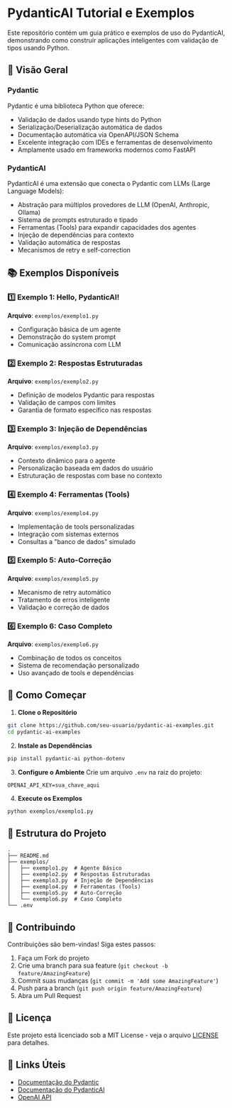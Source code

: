 
# PydanticAI Tutorial e Exemplos

Este repositório contém um guia prático e exemplos de uso do PydanticAI, demonstrando como construir aplicações inteligentes com validação de tipos usando Python.

## 🎯 Visão Geral

### Pydantic
Pydantic é uma biblioteca Python que oferece:
- Validação de dados usando type hints do Python
- Serialização/Deserialização automática de dados
- Documentação automática via OpenAPI/JSON Schema
- Excelente integração com IDEs e ferramentas de desenvolvimento
- Amplamente usado em frameworks modernos como FastAPI

### PydanticAI
PydanticAI é uma extensão que conecta o Pydantic com LLMs (Large Language Models):
- Abstração para múltiplos provedores de LLM (OpenAI, Anthropic, Ollama)
- Sistema de prompts estruturado e tipado
- Ferramentas (Tools) para expandir capacidades dos agentes
- Injeção de dependências para contexto
- Validação automática de respostas
- Mecanismos de retry e self-correction

## 📚 Exemplos Disponíveis

### 1️⃣ Exemplo 1: Hello, PydanticAI!
**Arquivo**: `exemplos/exemplo1.py`
- Configuração básica de um agente
- Demonstração do system prompt
- Comunicação assíncrona com LLM

### 2️⃣ Exemplo 2: Respostas Estruturadas
**Arquivo**: `exemplos/exemplo2.py`
- Definição de modelos Pydantic para respostas
- Validação de campos com limites
- Garantia de formato específico nas respostas

### 3️⃣ Exemplo 3: Injeção de Dependências
**Arquivo**: `exemplos/exemplo3.py`
- Contexto dinâmico para o agente
- Personalização baseada em dados do usuário
- Estruturação de respostas com base no contexto

### 4️⃣ Exemplo 4: Ferramentas (Tools)
**Arquivo**: `exemplos/exemplo4.py`
- Implementação de tools personalizadas
- Integração com sistemas externos
- Consultas a "banco de dados" simulado

### 5️⃣ Exemplo 5: Auto-Correção
**Arquivo**: `exemplos/exemplo5.py`
- Mecanismo de retry automático
- Tratamento de erros inteligente
- Validação e correção de dados

### 6️⃣ Exemplo 6: Caso Completo
**Arquivo**: `exemplos/exemplo6.py`
- Combinação de todos os conceitos
- Sistema de recomendação personalizado
- Uso avançado de tools e dependências

## 🚀 Como Começar

1. **Clone o Repositório**
```bash
git clone https://github.com/seu-usuario/pydantic-ai-examples.git
cd pydantic-ai-examples
```

2. **Instale as Dependências**
```bash
pip install pydantic-ai python-dotenv
```

3. **Configure o Ambiente**
Crie um arquivo `.env` na raiz do projeto:
```env
OPENAI_API_KEY=sua_chave_aqui
```

4. **Execute os Exemplos**
```bash
python exemplos/exemplo1.py
```

## 📁 Estrutura do Projeto
```
.
├── README.md
├── exemplos/
│   ├── exemplo1.py  # Agente Básico
│   ├── exemplo2.py  # Respostas Estruturadas
│   ├── exemplo3.py  # Injeção de Dependências
│   ├── exemplo4.py  # Ferramentas (Tools)
│   ├── exemplo5.py  # Auto-Correção
│   └── exemplo6.py  # Caso Completo
└── .env
```

## 🤝 Contribuindo

Contribuições são bem-vindas! Siga estes passos:
1. Faça um Fork do projeto
2. Crie uma branch para sua feature (`git checkout -b feature/AmazingFeature`)
3. Commit suas mudanças (`git commit -m 'Add some AmazingFeature'`)
4. Push para a branch (`git push origin feature/AmazingFeature`)
5. Abra um Pull Request

## 📝 Licença

Este projeto está licenciado sob a MIT License - veja o arquivo [LICENSE](LICENSE) para detalhes.

## 🔗 Links Úteis

- [Documentação do Pydantic](https://docs.pydantic.dev/)
- [Documentação do PydanticAI](https://github.com/jxnl/pydantic-ai)
- [OpenAI API](https://platform.openai.com/docs/api-reference)
